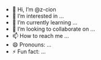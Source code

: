 - 👋 Hi, I’m @z-cion
- 👀 I’m interested in ...
- 🌱 I’m currently learning ...
- 💞️ I’m looking to collaborate on ...
- 📫 How to reach me ...
- 😄 Pronouns: ...
- ⚡ Fun fact: ...

<!---
z-cion/z-cion is a ✨ special ✨ repository because its `README.md` (this file) appears on your GitHub profile.
You can click the Preview link to take a look at your changes.
--->
